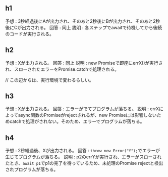 ## h1

予想 : 3秒経過後にAが出力され、そのあと2秒後にBが出力され、そのあと2秒後にCが出力される。
回答 : 同上
説明 : 各ステップでawaitで待機してから後続のコードが実行される。

## h2

予想 : Xが出力される。
回答 : 同上
説明 : new Promiseで即座にerrX()が実行され、スローされたエラーをPromise.catchで処理される。

// この辺からは、実行環境で変わるらしい。

## h3

予想 : Xが出力される。
回答 : エラーがでてプログラムが落ちる。
説明 : errXによってasync関数のPromiseがrejectされるが、new Promiseには影響しないためcatchで処理がされない。そのため、エラーでプログラムが落ちる。

## h4

予想 : 2秒経過後、Xが出力される。
回答 : `throw new Error("Y");`でエラーが生じてプログラムが落ちる。
説明 : p2のerrYが実行され、エラーがスローされたとき、`await p1`でp1の完了を待っているため、未処理のPromise rejectと検出されプログラムが落ちる。
